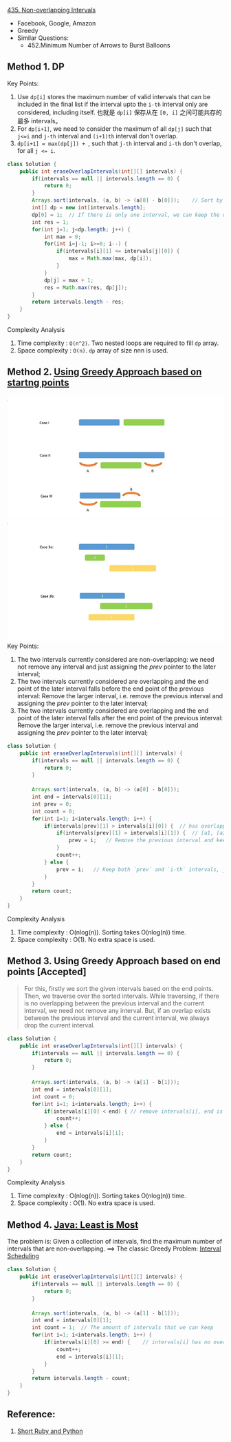 [435. Non-overlapping Intervals](https://leetcode.com/problems/non-overlapping-intervals/)

* Facebook, Google, Amazon
* Greedy
* Similar Questions:
    * 452.Minimum Number of Arrows to Burst Balloons

## Method 1. DP
Key Points:
1. Use `dp[i]` stores the maximum number of valid intervals that can be included in the final list if the interval upto the `i-th` interval only are considered, including itself.
也就是 `dp[i]` 保存从在 `[0, i]` 之间可能共存的最多 intervals。
2. For `dp[i+1]`, we need to consider the maximum of all `dp[j]` such that `j<=i` and `j-th` interval and `(i+1)th` interval don't overlap.
3. `dp[i+1] = max(dp[j]) + `, such that `j-th` interval and `i-th` don't overlap, for all `j <= i`.
```java
class Solution {
    public int eraseOverlapIntervals(int[][] intervals) {
        if(intervals == null || intervals.length == 0) {
            return 0;
        }
        Arrays.sort(intervals, (a, b) -> (a[0] - b[0]));    // Sort by start time
        int[] dp = new int[intervals.length];
        dp[0] = 1;  // If there is only one interval, we can keep the only one interval
        int res = 1;
        for(int j=1; j<dp.length; j++) {
            int max = 0;
            for(int i=j-1; i>=0; i--) {
                if(intervals[i][1] <= intervals[j][0]) {
                    max = Math.max(max, dp[i]);
                }
            }
            dp[j] = max + 1;
            res = Math.max(res, dp[j]);
        }
        return intervals.length - res;
    }
}
```
Complexity Analysis
1. Time complexity : `O(n^2)`. Two nested loops are required to fill `dp` array.
2. Space complexity : `O(n)`. `dp` array of size nnn is used.


## Method 2. [Using Greedy Approach based on startng points](https://leetcode.com/problems/non-overlapping-intervals/solution/)
![](images/435_NonOverlapping_greedy1.JPG)
![](images/435_NonOverlapping_greedy2.JPG)
Key Points:
1. The two intervals currently considered are non-overlapping: we need not remove any interval and just assigning the *prev* pointer to the later interval;
2. The two intervals currently considered are overlapping and the end point of the later interval falls before the end point of the previous interval: Remove the larger interval, i.e. remove the previous interval and assigning the *prev* pointer to the later interval;
3. The two intervals currently considered are overlapping and the end point of the later interval falls after the end point of the previous interval: Remove the larger interval, i.e. remove the previous interval and assigning the *prev* pointer to the later interval;
```java
class Solution {
    public int eraseOverlapIntervals(int[][] intervals) {
        if(intervals == null || intervals.length == 0) {
            return 0;
        }
        
        Arrays.sort(intervals, (a, b) -> (a[0] - b[0]));
        int end = intervals[0][1];
        int prev = 0;
        int count = 0;
        for(int i=1; i<intervals.length; i++) {
            if(intervals[prev][1] > intervals[i][0]) {  // has overlapping
                if(intervals[prev][1] > intervals[i][1]) {  // [a1, [a2, b2], b1] ==> remove [a1, b1], prev points to [a2, b2]
                    prev = i;   // Remove the previous interval and keep the later interval, i.e. i-th interval   
                }
                count++;    
            } else {
                prev = i;   // Keep both `prev` and `i-th` intervals, just update `prev` pointer
            }
        }
        return count;
    }
}
```
Complexity Analysis
1. Time complexity : O(nlog(n)). Sorting takes O(nlog(n)) time.
2. Space complexity : O(1). No extra space is used.


## Method 3. Using Greedy Approach based on end points [Accepted]
>  For this, firstly we sort the given intervals based on the end points. 
> Then, we traverse over the sorted intervals. 
> While traversing, if there is no overlapping between the previous interval and the current interval, we need not remove any interval. 
> But, if an overlap exists between the previous interval and the current interval, we always drop the current interval.
```java
class Solution {
    public int eraseOverlapIntervals(int[][] intervals) {
        if(intervals == null || intervals.length == 0) {
            return 0;
        }
        
        Arrays.sort(intervals, (a, b) -> (a[1] - b[1]));
        int end = intervals[0][1];
        int count = 0;
        for(int i=1; i<intervals.length; i++) {
            if(intervals[i][0] < end) { // remove intervals[i], end is still the previous intervals[j][1]
                count++;
            } else {
                end = intervals[i][1];
            }
        }
        return count;
    }
}
```
Complexity Analysis
1. Time complexity : O(nlog(n)). Sorting takes O(nlog(n)) time.
2. Space complexity : O(1). No extra space is used.


## Method 4. [Java: Least is Most](https://leetcode.com/problems/non-overlapping-intervals/discuss/91713/Java%3A-Least-is-Most)
The problem is: Given a collection of intervals, find the maximum number of intervals that are non-overlapping.  ==> The classic Greedy Problem: [Interval Scheduling](https://en.wikipedia.org/wiki/Interval_scheduling#Interval_Scheduling_Maximization)
```java
class Solution {
    public int eraseOverlapIntervals(int[][] intervals) {
        if(intervals == null || intervals.length == 0) {
            return 0;
        }
        
        Arrays.sort(intervals, (a, b) -> (a[1] - b[1]));
        int end = intervals[0][1];
        int count = 1;  // The amount of intervals that we can keep
        for(int i=1; i<intervals.length; i++) {
            if(intervals[i][0] >= end) {    // intervals[i] has no overlapping with the previous one, thus we can keep it
                count++;
                end = intervals[i][1];
            }
        }
        return intervals.length - count;
    }
}
```


## Reference:
1. [Short Ruby and Python](https://leetcode.com/problems/non-overlapping-intervals/discuss/91721/Short-Ruby-and-Python/397810)

